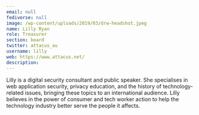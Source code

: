 ```yaml
---
email: null
fediverse: null
image: /wp-content/uploads/2019/03/drw-headshot.jpeg
name: Lilly Ryan
role: Treasurer
section: board
twitter: attacus_au
username: lilly
web: https://www.attacus.net/
description:
---
```


Lilly is a digital security consultant and public speaker. She specialises in web application security, privacy education, and the history of technology-related issues, bringing these topics to an international audience. Lilly believes in the power of consumer and tech worker action to help the technology industry better serve the people it affects.
